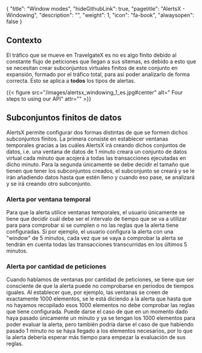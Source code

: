 {
  "title": "Window modes",
  "hideGithubLink": true,
  "pagetitle": "AlertsX - Windowing",
  "description": "",
  "weight": 1,
  "icon": "fa-book",
  "alwaysopen": false
}

## Contexto
El tráfico que se mueve en TravelgateX es no es algo finito debido al constante flujo de peticiones que llegan a sus sitemas, es debido a esto que se necesitan crear subconjuntos virtuales finitos de este conjunto en expansión, formado por el tráfico total, para así poder analizarlo de forma correcta. Esto se aplica a **todos** los tipos de alertas.

{{< figure src="/images/alertsx_windowing_1_es.jpg#center" alt=" Four steps to using our API" attr="" >}}

## Subconjuntos finitos de datos
AlertsX permite configurar dos formas distintas de que se formen dichos subconjuntos finitos. La primera consiste en establecer ventanas temporales gracias a las cuáles AlertsX irá creando dichos conjuntos de datos, i.e. una ventana de datos de 1 minuto creara un conjunto de datos virtual cada mínuto que acojerá a todas las transacciones ejecutadas en dicho minuto. Para la segunda únicamente se debe decidir el tamaño que tienen que tener los subconjuntos creados, el subconjunto se creará y se le irán añadiendo datos hasta que estén lleno y cuando eso pase, se analizará y se irá creando otro subconjunto.

### Alerta por ventana temporal
Para que la alerta utilice ventanas temporales, el usuario únicamente se tiene que decidir cuál debe ser el intervalo de tiempo que se va a utilizar para para comprobar si se cumplen o no las reglas que la alerta tiene configuradas. Si por ejemplo, el usuario configura la alerta con una "window" de 5 minutos, cada vez que se vaya a comprobar la alerta se tendrán en cuenta todas las transacciones transcurridas en los últimos 5 minutos. 

### Alerta por cantidad de peticiones
Cuando hablamos de ventanas por cantidad de peticiones, se tiene que ser consciente de que la alerta puede no comprobarse en periodos de tiempos iguales. Al establecer que, por ejemplo, las ventanas se creen de exactamente 1000 elementos, se le está diciendo a la alerta que hasta que no hayamos recopilado esos 1000 elementos no debe comprobar las reglas que tiene configurada. Puede darse el caso de que en un momento dado haya pasado únicamente un minuto y ya se tengan los 1000 elementos para poder evaluar la alerta, pero también podría darse el caso de que habiendo pasado 1 minuto no se haya llegado a los elementos necesarios, por lo que la alerta debería esperar más tiempo para empezar la evaluación de sus reglas.